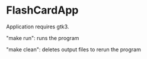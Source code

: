# FlashCardApp

Application requires gtk3.

"make run": runs the program

"make clean": deletes output files to rerun the program
